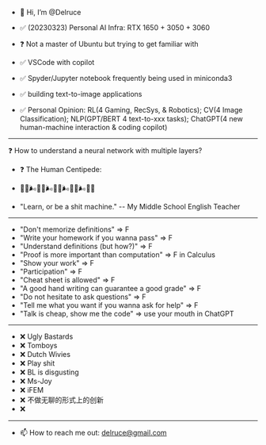 - 👋 Hi, I’m @Delruce


- ✅ (20230323) Personal AI Infra: RTX 1650 + 3050 + 3060
- ❓  Not a master of Ubuntu but trying to get familiar with
- ✅ VSCode with copilot
- ✅ Spyder/Jupyter notebook frequently being used in miniconda3
- ✅ building text-to-image applications
- ✅ Personal Opinion: RL(4 Gaming, RecSys, & Robotics); CV(4 Image Classification); NLP(GPT/BERT 4 text-to-xxx tasks); ChatGPT(4 new human-machine interaction & coding copilot)

---------------------------------------------------------------------------------------------------------------------------------

❓  How to understand a neural network with multiple layers?
- ❓ The Human Centipede:
- 📄😋🌬💩😋🌬💩😋🌬💩😋🌬💩✅

- "Learn, or be a shit machine." -- My Middle School English Teacher

---------------------------------------------------------------------------------------------------------------------------------

- "Don't memorize definitions" => F
- "Write your homework if you wanna pass" => F
- "Understand definitions (but how?)" => F
- "Proof is more important than computation" => F in Calculus
- "Show your work" => F
- "Participation" => F
- "Cheat sheet is allowed" => F
- "A good hand writing can guarantee a good grade" => F
- "Do not hesitate to ask questions" => F
- "Tell me what you want if you wanna ask for help" => F
- "Talk is cheap, show me the code" => use your mouth in ChatGPT

---------------------------------------------------------------------------------------------------------------------------------

- ❌ Ugly Bastards
- ❌ Tomboys
- ❌ Dutch Wivies
- ❌ Play shit
- ❌ BL is disgusting
- ❌ Ms-Joy
- ❌ iFEM
- ❌ 不做无聊的形式上的创新
- ❌ 

---------------------------------------------------------------------------------------------------------------------------------



- 📫 How to reach me out: delruce@gmail.com

<!---
Delruce/Delruce is a ✨ special ✨ repository because its `README.md` (this file) appears on your GitHub profile.
You can click the Preview link to take a look at your changes.
--->
